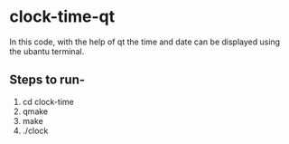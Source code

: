 # clock-time-qt

In this code, with the help of qt the time and date can be displayed using the ubantu terminal.

## Steps to run-

1. cd clock-time
2. qmake 
3. make
4. ./clock
